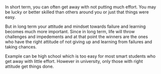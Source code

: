 In short term, you can often get away with not putting much effort. You may be lucky or better skilled than others around you or just that things were easy. 

But in long term your attitude and mindset towards failure and learning becomes much more important. Since in long term, life will throw challenges and impedements and at that point the winners are the ones who have the right attitude of not giving up and learning from failures and taking chances.

Example can be high school which is too easy for most smart students who get away with little effort. However in university, only those with right attitude get things done.
